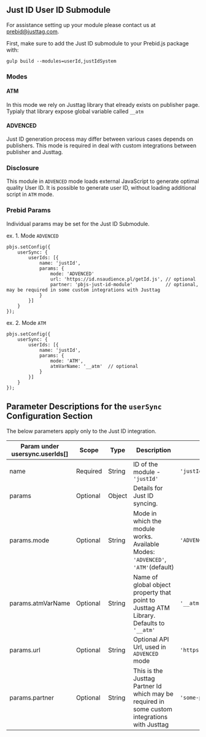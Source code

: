 ## Just ID User ID Submodule

For assistance setting up your module please contact us at [prebid@justtag.com](prebid@justtag.com).

First, make sure to add the Just ID submodule to your Prebid.js package with:

```
gulp build --modules=userId,justIdSystem
```

### Modes

#### ATM
In this mode we rely on Justtag library that elready exists on publisher page. Typialy that library expose global variable called `__atm`

#### ADVENCED
Just ID generation process may differ between various cases depends on publishers. This mode is required in deal with custom integrations between publisher and Justtag. 

### Disclosure

This module in `ADVENCED` mode loads external JavaScript to generate optimal quality User ID. It is possible to generate user ID, without loading additional script in `ATM` mode.

### Prebid Params

Individual params may be set for the Just ID Submodule.

ex. 1. Mode `ADVENCED`

```
pbjs.setConfig({
    userSync: {
        userIds: [{
            name: 'justId',
            params: {
                mode: 'ADVENCED'
                url: 'https://id.nsaudience.pl/getId.js', // optional
                partner: 'pbjs-just-id-module'            // optional, may be required in some custom integrations with Justtag
            }
        }]
    }
});
```

ex. 2. Mode `ATM`

```
pbjs.setConfig({
    userSync: {
        userIds: [{
            name: 'justId',
            params: {
                mode: 'ATM',
                atmVarName: '__atm'  // optional
            }
        }]
    }
});
```

## Parameter Descriptions for the `userSync` Configuration Section
The below parameters apply only to the Just ID integration.

| Param under usersync.userIds[] | Scope | Type | Description | Example |
| --- | --- | --- | --- | --- |
| name | Required | String | ID of the module - `'justId'` | `'justId'` |
| params | Optional | Object | Details for Just ID syncing. | |
| params.mode | Optional | String | Mode in which the module works. Available Modes: `'ADVENCED'`, `'ATM'`(default)   | `'ADVENCED'` |
| params.atmVarName | Optional | String | Name of global object property that point to Justtag ATM Library. Defaults to `'__atm'` | `'__atm'` |
| params.url | Optional | String | Optional API Url, used in `ADVENCED` mode | `'https://id.nsaudience.pl/getId.js'` |
| params.partner | Optional | String | This is the Justtag Partner Id which may be required in some custom integrations with Justtag | `'some-publisher'` |
